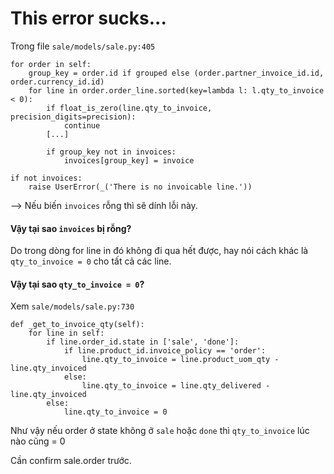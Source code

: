 # This error sucks...

Trong file `sale/models/sale.py:405`

    for order in self:
        group_key = order.id if grouped else (order.partner_invoice_id.id, order.currency_id.id)
        for line in order.order_line.sorted(key=lambda l: l.qty_to_invoice < 0):
            if float_is_zero(line.qty_to_invoice, precision_digits=precision):
                continue
            [...]

            if group_key not in invoices:
                invoices[group_key] = invoice

    if not invoices:
        raise UserError(_('There is no invoicable line.'))

--> Nếu biến `invoices` rỗng thì sẽ dính lỗi này.

#### Vậy tại sao `invoices` bị rỗng?

Do trong dòng for line in đó không đi qua hết được, hay nói cách khác là `qty_to_invoice = 0` cho tất cả các line.

#### Vậy tại sao `qty_to_invoice = 0`?

Xem `sale/models/sale.py:730`

    def _get_to_invoice_qty(self):
        for line in self:
            if line.order_id.state in ['sale', 'done']:
                if line.product_id.invoice_policy == 'order':
                    line.qty_to_invoice = line.product_uom_qty - line.qty_invoiced
                else:
                    line.qty_to_invoice = line.qty_delivered - line.qty_invoiced
            else:
                line.qty_to_invoice = 0

Như vậy nếu order ở state không ở `sale` hoặc `done` thì `qty_to_invoice` lúc nào cũng = 0

Cần confirm sale.order trước.
